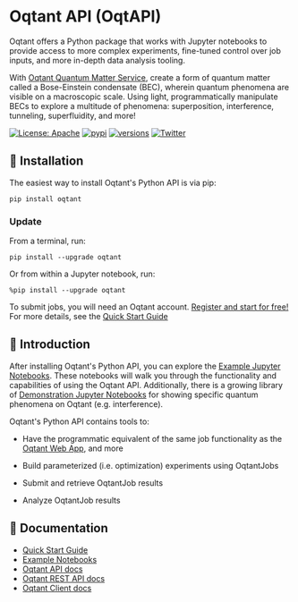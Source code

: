 # Oqtant API (OqtAPI)

Oqtant offers a Python package that works with Jupyter notebooks to provide access to more complex experiments, fine-tuned control over job inputs, and more in-depth data analysis tooling.

With [Oqtant Quantum Matter Service](https://oqtant.infleqtion.com), create a form of quantum matter called a Bose-Einstein condensate (BEC), wherein quantum phenomena are visible on a macroscopic scale. Using light, programmatically manipulate BECs to explore a multitude of phenomena: superposition, interference, tunneling, superfluidity, and more!

[![License: Apache](https://img.shields.io/badge/License-Apache-yellow.svg)](https://opensource.org/licenses/Apache-2.0)
[![pypi](https://img.shields.io/pypi/v/oqtant.svg)](https://pypi.python.org/pypi/oqtant)
[![versions](https://img.shields.io/pypi/pyversions/bert-schemas.svg)](https://pypi.python.org/pypi/bert-schemas)
[![Twitter](https://img.shields.io/twitter/url/https/twitter.com/Infleqtion.svg?style=social&label=Follow%20%40Infleqtion)](https://twitter.com/Infleqtion)

## 🚀 Installation

The easiest way to install Oqtant's Python API is via pip:

```shell
pip install oqtant
```

### Update

From a terminal, run:

```shell
pip install --upgrade oqtant
```

Or from within a Jupyter notebook, run:

```shell
%pip install --upgrade oqtant
```

To submit jobs, you will need an Oqtant account. [Register and start for free!](https://oqtant.infleqtion.com)
For more details, see the [Quick Start Guide](https://gitlab.com/infleqtion/albert/oqtant/-/blob/main/documentation/INSTALL.md)

## 🧭 Introduction

After installing Oqtant's Python API, you can explore the [Example Jupyter Notebooks](https://gitlab.com/infleqtion/albert/oqtant/-/tree/main/documentation/examples). These notebooks will walk you through the functionality and capabilities of using the Oqtant API. Additionally, there is a growing library of [Demonstration Jupyter Notebooks](https://gitlab.com/infleqtion/albert/oqtant/-/tree/main/documentation/examples/demos) for showing specific quantum phenomena on Oqtant (e.g. interference).

Oqtant's Python API contains tools to:

- Have the programmatic equivalent of the same job functionality as the [Oqtant Web App](https://oqtant.infleqtion.com), and more

- Build parameterized (i.e. optimization) experiments using OqtantJobs

- Submit and retrieve OqtantJob results

- Analyze OqtantJob results

## 📓 Documentation

- [Quick Start Guide](https://gitlab.com/infleqtion/albert/oqtant/-/blob/main/documentation/INSTALL.md)
- [Example Notebooks](https://gitlab.com/infleqtion/albert/oqtant/-/tree/main/documentation/examples)
- [Oqtant API docs](https://gitlab.com/infleqtion/albert/oqtant/-/blob/main/documentation/api/oqtant_api_overview.md)
- [Oqtant REST API docs](https://gitlab.com/infleqtion/albert/oqtant/-/blob/main/documentation/oqtant_rest_api_docs.md)
- [Oqtant Client docs](https://gitlab.com/infleqtion/albert/oqtant/-/blob/main/documentation/oqtant_client_docs.md)
